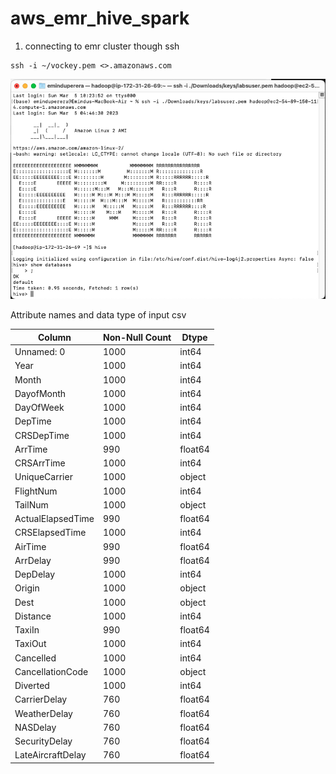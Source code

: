 # aws_emr_hive_spark

1. connecting to emr cluster though ssh
```
ssh -i ~/vockey.pem <>.amazonaws.com
```

![img.png](Resources/ssh_connection_done.png)


Attribute names and data type of input csv


|     Column          | Non-Null Count | Dtype   |
|---------------------|----------------|---------|
| Unnamed: 0          | 1000           | int64   |
| Year                | 1000           | int64   |
| Month               | 1000           | int64   |
| DayofMonth          | 1000           | int64   |
| DayOfWeek           | 1000           | int64   |
| DepTime             | 1000           | int64   |
| CRSDepTime          | 1000           | int64   |
| ArrTime             | 990            | float64 |
| CRSArrTime          | 1000           | int64   |
| UniqueCarrier       | 1000           | object  |
| FlightNum           | 1000           | int64   |
| TailNum             | 1000           | object  |
| ActualElapsedTime   | 990            | float64 |
| CRSElapsedTime      | 1000           | int64   |
| AirTime             | 990            | float64 |
| ArrDelay            | 990            | float64 |
| DepDelay            | 1000           | int64   |
| Origin              | 1000           | object  |
| Dest                | 1000           | object  |
| Distance            | 1000           | int64   |
| TaxiIn              | 990            | float64 |
| TaxiOut             | 1000           | int64   |
| Cancelled           | 1000           | int64   |
| CancellationCode    | 1000           | object  |
| Diverted            | 1000           | int64   |
| CarrierDelay        | 760            | float64 |
| WeatherDelay        | 760            | float64 |
| NASDelay            | 760            | float64 |
| SecurityDelay       | 760            | float64 |
| LateAircraftDelay   | 760            | float64 |